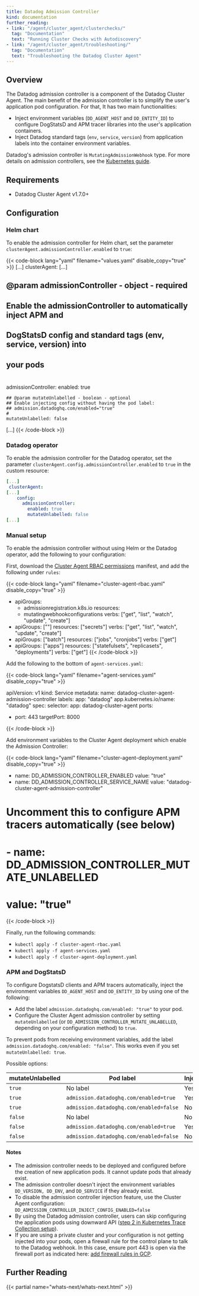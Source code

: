 ```yaml
---
title: Datadog Admission Controller
kind: documentation
further_reading:
- link: "/agent/cluster_agent/clusterchecks/"
  tag: "Documentation"
  text: "Running Cluster Checks with Autodiscovery"
- link: "/agent/cluster_agent/troubleshooting/"
  tag: "Documentation"
  text: "Troubleshooting the Datadog Cluster Agent"
---
```


## Overview
The Datadog admission controller is a component of the Datadog Cluster Agent. The main benefit of the admission controller is to simplify the user's application pod configuration. For that, It has two main functionalities:

- Inject environment variables (`DD_AGENT_HOST` and `DD_ENTITY_ID`) to configure DogStatsD and APM tracer libraries into the user's application containers.
- Inject Datadog standard tags (`env`, `service`, `version`) from application labels into the container environment variables.

Datadog's admission controller is `MutatingAdmissionWebhook` type. For more details on admission controllers, see the [Kubernetes guide][1].

## Requirements

- Datadog Cluster Agent v1.7.0+

## Configuration

### Helm chart

To enable the admission controller for Helm chart, set the parameter `clusterAgent.admissionController.enabled` to `true`:

{{< code-block lang="yaml" filename="values.yaml" disable_copy="true" >}}
[...]
 clusterAgent:
[...]
  ## @param admissionController - object - required
  ## Enable the admissionController to automatically inject APM and
  ## DogStatsD config and standard tags (env, service, version) into
  ## your pods
  #
  admissionController:
    enabled: true

    ## @param mutateUnlabelled - boolean - optional
    ## Enable injecting config without having the pod label:
    ## admission.datadoghq.com/enabled="true"
    #
    mutateUnlabelled: false
[...]
{{< /code-block >}}

### Datadog operator

To enable the admission controller for the Datadog operator, set the parameter `clusterAgent.config.admissionController.enabled` to `true` in the custom resource:

```yaml
[...]
 clusterAgent:
[...]
    config:
      admissionController:
        enabled: true
        mutateUnlabelled: false
[...]
```

### Manual setup

To enable the admission controller without using Helm or the Datadog operator, add the following to your configuration:

First, download the [Cluster Agent RBAC permissions][2] manifest, and add the following under `rules`:

{{< code-block lang="yaml" filename="cluster-agent-rbac.yaml" disable_copy="true" >}}
- apiGroups:
  - admissionregistration.k8s.io
  resources:
  - mutatingwebhookconfigurations
  verbs: ["get", "list", "watch", "update", "create"]
- apiGroups: [""]
  resources: ["secrets"]
  verbs: ["get", "list", "watch", "update", "create"]
- apiGroups: ["batch"]
  resources: ["jobs", "cronjobs"]
  verbs: ["get"]
- apiGroups: ["apps"]
  resources: ["statefulsets", "replicasets", "deployments"]
  verbs: ["get"]
{{< /code-block >}}

Add the following to the bottom of `agent-services.yaml`:

{{< code-block lang="yaml" filename="agent-services.yaml" disable_copy="true" >}}

apiVersion: v1
kind: Service
metadata:
  name: datadog-cluster-agent-admission-controller
  labels:
    app: "datadog"
    app.kubernetes.io/name: "datadog"
spec:
  selector:
    app: datadog-cluster-agent
  ports:
  - port: 443
    targetPort: 8000

{{< /code-block >}}

Add environment variables to the Cluster Agent deployment which enable the Admission Controller:

{{< code-block lang="yaml" filename="cluster-agent-deployment.yaml" disable_copy="true" >}}
- name: DD_ADMISSION_CONTROLLER_ENABLED
  value: "true"
- name: DD_ADMISSION_CONTROLLER_SERVICE_NAME
  value: "datadog-cluster-agent-admission-controller"

# Uncomment this to configure APM tracers automatically (see below)
# - name: DD_ADMISSION_CONTROLLER_MUTATE_UNLABELLED
#   value: "true"
{{< /code-block >}}

Finally, run the following commands:

- `kubectl apply -f cluster-agent-rbac.yaml`
- `kubectl apply -f agent-services.yaml`
- `kubectl apply -f cluster-agent-deployment.yaml`

### APM and DogStatsD

To configure DogstatsD clients and APM tracers automatically, inject the environment variables `DD_AGENT_HOST` and `DD_ENTITY_ID` by using one of the following:

- Add the label `admission.datadoghq.com/enabled: "true"` to your pod.
- Configure the Cluster Agent admission controller by setting `mutateUnlabelled` (or `DD_ADMISSION_CONTROLLER_MUTATE_UNLABELLED`, depending on your configuration method) to `true`.

To prevent pods from receiving environment variables, add the label `admission.datadoghq.com/enabled: "false"`. This works even if you set `mutateUnlabelled: true`.

Possible options:

| mutateUnlabelled | Pod label                               | Injection |
|------------------|-----------------------------------------|-----------|
| `true`           | No label                                | Yes       |
| `true`           | `admission.datadoghq.com/enabled=true`  | Yes       |
| `true`           | `admission.datadoghq.com/enabled=false` | No        |
| `false`          | No label                                | No        |
| `false`          | `admission.datadoghq.com/enabled=true`  | Yes       |
| `false`          | `admission.datadoghq.com/enabled=false` | No        |

#### Notes

- The admission controller needs to be deployed and configured before the creation of new application pods. It cannot update pods that already exist.
- The admission controller doesn't inject the environment variables `DD_VERSION, DD_ENV`, and `DD_SERVICE` if they already exist.
- To disable the admission controller injection feature, use the Cluster Agent configuration: `DD_ADMISSION_CONTROLLER_INJECT_CONFIG_ENABLED=false`
- By using the Datadog admission controller, users can skip configuring the application pods using downward API ([step 2 in Kubernetes Trace Collection setup][3]).
- If you are using a private cluster and your configuration is not getting injected into your pods, open a firewall rule for the control plane to talk to the Datadog webhook. In this case, ensure port 443 is open via the firewall port as indicated here: [add firewall rules in GCP](https://cloud.google.com/kubernetes-engine/docs/how-to/private-clusters#add_firewall_rules).


## Further Reading

{{< partial name="whats-next/whats-next.html" >}}

[1]: https://kubernetes.io/blog/2019/03/21/a-guide-to-kubernetes-admission-controllers/
[2]: https://raw.githubusercontent.com/DataDog/datadog-agent/master/Dockerfiles/manifests/cluster-agent/cluster-agent-rbac.yaml
[3]: https://docs.datadoghq.com/agent/kubernetes/apm/?tab=helm#setup
